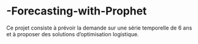 # -Forecasting-with-Prophet
Ce projet consiste à prévoir la demande sur une série temporelle de 6 ans et à proposer des solutions d’optimisation logistique.
